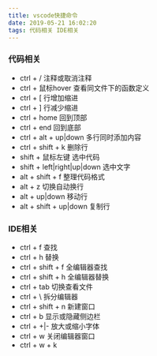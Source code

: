 ```yaml
---
title: vscode快捷命令
date: 2019-05-21 16:02:20
tags: 代码相关 IDE相关
---
```

### 代码相关
- ctrl + / 注释或取消注释
- ctrl + 鼠标hover 查看同文件下的函数定义
- ctrl + [ 行增加缩进
- ctrl + ] 行减少缩进
- ctrl + home 回到顶部
- ctrl + end 回到底部
- ctrl + alt + up|down 多行同时添加内容
- ctrl + shift + k 删除行
- shift + 鼠标左键 选中代码
- shift + left|right|up|down 选中文字
- alt + shift + f 整理代码格式
- alt + z 切换自动换行
- alt + up|down 移动行
- alt + shift + up|down 复制行

### IDE相关
- ctrl + f 查找
- ctrl + h 替换
- ctrl + shift + f 全编辑器查找
- ctrl + shift + h 全编辑器替换
- ctrl + tab 切换查看文件
- ctrl + \ 拆分编辑器
- ctrl + shift + n 新建窗口
- ctrl + b 显示或隐藏侧边栏
- ctrl + +|- 放大或缩小字体
- ctrl + w 关闭编辑器窗口
- ctrl + w + k
